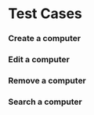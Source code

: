 # Test Cases

### Create a computer
### Edit a computer
### Remove a computer
### Search a computer
